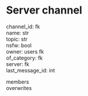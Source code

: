 # Server channel
channel_id: fk  
name: str  
topic: str  
nsfw: bool  
owner: users fk  
of_category: fk  
server: fk  
last_message_id: int  

members  
overwrites  